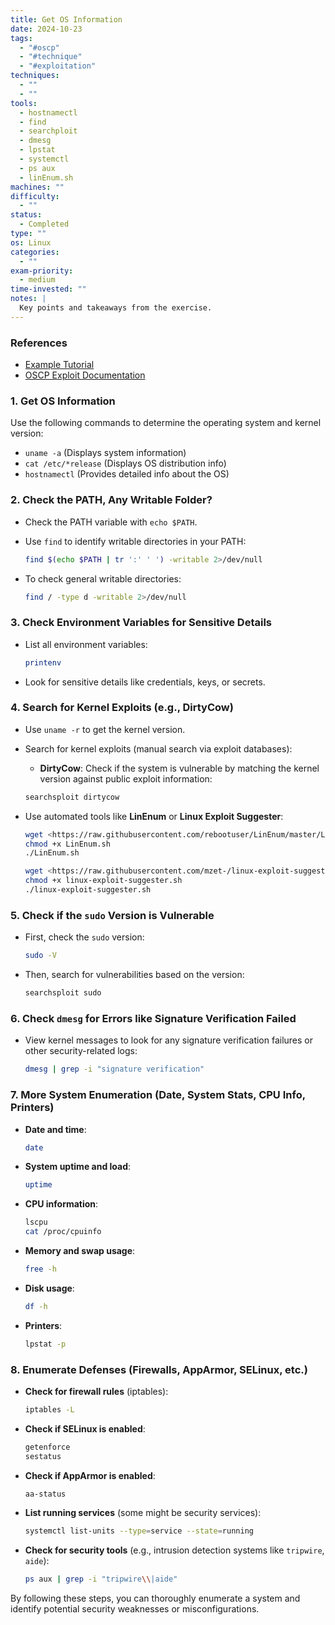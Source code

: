 ```yaml
---
title: Get OS Information
date: 2024-10-23
tags:
  - "#oscp"
  - "#technique"
  - "#exploitation"
techniques:
  - ""
  - ""
tools:
  - hostnamectl
  - find
  - searchploit
  - dmesg
  - lpstat
  - systemctl
  - ps aux
  - linEnum.sh
machines: ""
difficulty:
  - ""
status:
  - Completed
type: ""
os: Linux
categories:
  - ""
exam-priority:
  - medium
time-invested: ""
notes: |
  Key points and takeaways from the exercise.
---
```


### References
- [Example Tutorial](https://example.com/tutorial)
- [OSCP Exploit Documentation](https://documentation.oscp.org/exploitations)


### 1. **Get OS Information**

Use the following commands to determine the operating system and kernel version:

- `uname -a` (Displays system information)
- `cat /etc/*release` (Displays OS distribution info)
- `hostnamectl` (Provides detailed info about the OS)

### 2. **Check the PATH, Any Writable Folder?**

- Check the PATH variable with `echo $PATH`.
    
- Use `find` to identify writable directories in your PATH:
    
    ```bash
   find $(echo $PATH | tr ':' ' ') -writable 2>/dev/null
    
    ```
    
- To check general writable directories:
    
    ```bash
   find / -type d -writable 2>/dev/null
    
    ```
    

### 3. **Check Environment Variables for Sensitive Details**

- List all environment variables:
    
    ```bash
    printenv
    
    ```
    
- Look for sensitive details like credentials, keys, or secrets.
    

### 4. **Search for Kernel Exploits (e.g., DirtyCow)**

- Use `uname -r` to get the kernel version.
    
- Search for kernel exploits (manual search via exploit databases):
    
    - **DirtyCow**: Check if the system is vulnerable by matching the kernel version against public exploit information:
    
    ```bash
   searchsploit dirtycow
    
    ```
    
- Use automated tools like **LinEnum** or **Linux Exploit Suggester**:
    
    ```bash
  wget <https://raw.githubusercontent.com/rebootuser/LinEnum/master/LinEnum.sh>
    chmod +x LinEnum.sh
    ./LinEnum.sh
    
    ```
    
    ```bash
    wget <https://raw.githubusercontent.com/mzet-/linux-exploit-suggester/master/linux-exploit-suggester.sh>
    chmod +x linux-exploit-suggester.sh
    ./linux-exploit-suggester.sh
    
    ```
    

### 5. **Check if the `sudo` Version is Vulnerable**

- First, check the `sudo` version:
    
    ```bash
    sudo -V
    
    ```
    
- Then, search for vulnerabilities based on the version:
    
    ```bash
    searchsploit sudo
    
    ```
    

### 6. **Check `dmesg` for Errors like Signature Verification Failed**

- View kernel messages to look for any signature verification failures or other security-related logs:
    
    ```bash
    dmesg | grep -i "signature verification"
    
    ```
    

### 7. **More System Enumeration (Date, System Stats, CPU Info, Printers)**

- **Date and time**:
    
    ```bash
    date
    
    ```
    
- **System uptime and load**:
    
    ```bash
    uptime
    
    ```
    
- **CPU information**:
    
    ```bash
    lscpu
    cat /proc/cpuinfo
    
    ```
    
- **Memory and swap usage**:
    
    ```bash
    free -h
    
    ```
    
- **Disk usage**:
    
    ```bash
    df -h
    
    ```
    
- **Printers**:
    
    ```bash
    lpstat -p
    
    ```
    

### 8. **Enumerate Defenses (Firewalls, AppArmor, SELinux, etc.)**

- **Check for firewall rules** (iptables):
    
    ```bash
    iptables -L
    
    ```
    
- **Check if SELinux is enabled**:
    
    ```bash
    getenforce
    sestatus
    
    ```
    
- **Check if AppArmor is enabled**:
    
    ```bash
    aa-status
    
    ```
    
- **List running services** (some might be security services):
    
    ```bash
    systemctl list-units --type=service --state=running
    
    ```
    
- **Check for security tools** (e.g., intrusion detection systems like `tripwire`, `aide`):
    
    ```bash
    ps aux | grep -i "tripwire\\|aide"
    
    ```
    

By following these steps, you can thoroughly enumerate a system and identify potential security weaknesses or misconfigurations.